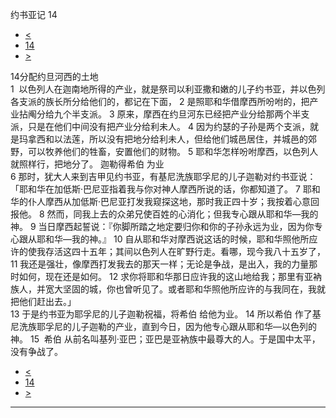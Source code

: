 ﻿





 约书亚记 14




* [<](bible/JOS13.md)
* [14](bible/JOS.md)
* [>](bible/JOS15.md)



 
14分配约旦河西的土地  
1  以色列人在迦南地所得的产业，就是祭司以利亚撒和嫩的儿子约书亚，并以色列各支派的族长所分给他们的，都记在下面， 
2 是照耶和华借摩西所吩咐的，把产业拈阄分给九个半支派。 
3 原来，摩西在约旦河东已经把产业分给那两个半支派，只是在他们中间没有把产业分给利未人。 
4 因为约瑟的子孙是两个支派，就是玛拿西和以法莲，所以没有把地分给利未人，但给他们城邑居住，并城邑的郊野，可以牧养他们的牲畜，安置他们的财物。 
5 耶和华怎样吩咐摩西，以色列人就照样行，把地分了。 迦勒得希伯 为业  
6 那时，犹大人来到吉甲见约书亚，有基尼洗族耶孚尼的儿子迦勒对约书亚说：「耶和华在加低斯·巴尼亚指着我与你对神人摩西所说的话，你都知道了。 
7 耶和华的仆人摩西从加低斯·巴尼亚打发我窥探这地，那时我正四十岁；我按着心意回报他。 
8 然而，同我上去的众弟兄使百姓的心消化；但我专心跟从耶和华—我的神。 
9 当日摩西起誓说：『你脚所踏之地定要归你和你的子孙永远为业，因为你专心跟从耶和华—我的神。』 
10 自从耶和华对摩西说这话的时候，耶和华照他所应许的使我存活这四十五年；其间以色列人在旷野行走。看哪，现今我八十五岁了， 
11 我还是强壮，像摩西打发我去的那天一样；无论是争战，是出入，我的力量那时如何，现在还是如何。 
12 求你将耶和华那日应许我的这山地给我；那里有亚衲族人，并宽大坚固的城，你也曾听见了。或者耶和华照他所应许的与我同在，我就把他们赶出去。」  
13 于是约书亚为耶孚尼的儿子迦勒祝福，将希伯 给他为业。 
14 所以希伯 作了基尼洗族耶孚尼的儿子迦勒的产业，直到今日，因为他专心跟从耶和华—以色列的神。 
15  希伯 从前名叫基列·亚巴；亚巴是亚衲族中最尊大的人。于是国中太平，没有争战了。 
* [<](bible/JOS13.md)
* [14](bible/JOS.md)
* [>](bible/JOS15.md)





---









